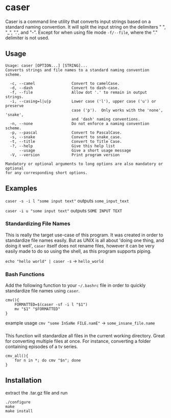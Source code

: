 # caser

Caser is a command line utility that converts input strings based on a standard naming convention. It will split the input string on the delimiters " ", "_", ".", and "-". Except for when using file mode `-f/--file`, where the "." delimiter is not used.

## Usage
```
Usage: caser [OPTION...] [STRING]...
Converts strings and file names to a standard naming convention scheme.

  -c, --camel                Convert to camelCase.
  -d, --dash                 Convert to dash-case.
  -f, --file                 Allow dot '.' to remain in output strings.
  -i, --casing=l|u|p         Lower case ('l'), upper case ('u') or preserve
                             case ('p').  Only works with the 'none', 'snake',
                             and 'dash' naming conventions.
  -n, --none                 Do not enforce a naming convention scheme.
  -p, --pascal               Convert to PascalCase.
  -s, --snake                Convert to snake_case.
  -t, --title                Convert to Title Case.
  -?, --help                 Give this help list
      --usage                Give a short usage message
  -V, --version              Print program version

Mandatory or optional arguments to long options are also mandatory or optional
for any corresponding short options.
```

## Examples

`caser -s -i l "some input text"` outputs `some_input_text`

`caser -i u "some input text"` outputs `SOME INPUT TEXT`

### Standardizing File Names

This is really the target use-case of this program. It was created in order to standardize file names easily. But as UNIX is all about 'doing one thing, and doing it well', `caser` itself does not rename files, however it can be very easily made to do so using the shell, as this program supports piping. 

`echo "hello world" | caser -s` -> `hello_world`

### Bash Functions

Add the following function to your `~/.bashrc` file in order to quickly standardize file names using `caser`.

```
cmv(){
	FORMATTED=$(caser -sf -i l "$1")
	mv "$1" "$FORMATTED"
}
```

example usage `cmv "some InSaNe FILE.namE"` -> `some_insane_file.name`

###

This function will standardize all files in the current working directory. Great for converting multiple files at once. For instance, converting a folder containing episodes of a tv series.

```
cmv_all(){
	for n in *; do cmv "$n"; done
}

```




## Installation

extract the .tar.gz file and run 

```
./configure
make
make install
```
